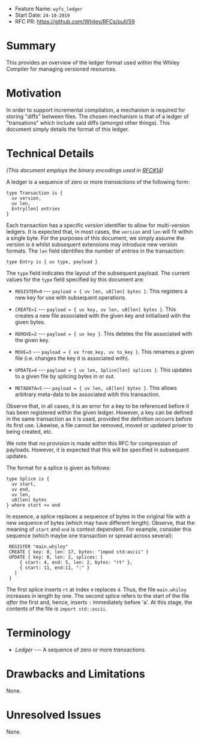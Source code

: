 - Feature Name: `wyfs_ledger`
- Start Date: `24-10-2019`
- RFC PR: https://github.com/Whiley/RFCs/pull/59

# Summary

This provides an overview of the ledger format used within the Whiley
Compiler for managing versioned resources.

# Motivation

In order to support incremental compilation, a mechanism is required
for storing "diffs" between files.  The chosen mechanism is that of a
ledger of "transations" which include said diffs (amongst other
things).  This document simply details the format of this ledger.

# Technical Details

*(This document employs the binary encodings used in
[RFC#14](https://github.com/Whiley/RFCs/blob/master/text/0014-binheap.md))*

A ledger is a sequence of zero or more _transactions_ of the following
form:

```
type Transaction is {
  uv version,
  uv len,
  Entry[len] entries
}
```

Each transaction has a specific _version_ identifier to allow for
multi-version ledgers.  It is expected that, in most cases, the
`version` and `len` will fit within a single byte.  For the purposes
of this document, we simply assume the version is `0` whilst
subsequent extensions may introduce new version formats.  The `len`
field identifies the number of _entries_ in the transaction:

```
type Entry is { uv type, payload }
```

The `type` field indicates the layout of the subsequent payload.  The
current values for the `type` field specified by this document are:

   * `REGISTER=0` --- `payload = { uv len, u8[len] bytes }`.  This registers a new
     key for use with subsequent operations.
   
   * `CREATE=1` --- `payload = { uv key, uv len, u8[len] bytes }`.  This creates a
     new file associated with the given key and initialised with the
     given bytes.
   
   * `REMOVE=2` --- `payload = { uv key }`.  This deletes the file associated with
     the given key.
   
   * `MOVE=3` --- `payload = { uv from_key, uv to_key }`.  This renames a given
     file (i.e. changes the key it is associated with).
   
   * `UPDATE=4` --- `payload = { uv len, Splice[len] splices }`.  This updates to
     a given file by splicing bytes in or out.

   * `METADATA=5` --- `payload = { uv len, u8[len] bytes }`.  This allows
     arbitrary meta-data to be associated witih this transaction.

Observe that, in all cases, it is an error for a key to be referenced
before it has been registered within the given ledger.  However, a key
can be defined in the same transaction as it is used, provided the
definition occurrs before its first use.  Likewise, a file cannot be
removed, moved or updated prioer to being created, etc.

We note that no provision is made within this RFC for compression of
payloads.  However, it is expected that this will be specified in
subsequent updates.

The format for a splice is given as follows:

```
type Splice is {
  uv start,
  uv end,
  uv len,
  u8[len] bytes
} where start <= end
```

In essence, a splice replaces a sequence of bytes in the original file
with a new sequence of bytes (which may have different length).
Observe, that the meaning of `start` and `end` is context dependent.
For example, consider this sequence (which maybe one transaction or
spread across several):

```
 REGISTER "main.whiley"
 CREATE { key: 0, len: 17, bytes: "impod std:ascii" }
 UPDATE { key: 0, len: 2, splices: [
     { start: 4, end: 5, len: 2, bytes: "rt" },
     { start: 11, end:11, ":" }
   ]
 }
```

The first splice inserts `rt` at index `4` replaces `d`.  Thus, the
file `main.whiley` increases in length by one.  The second splice
refers to the start of the file _after_ the first and, hence, inserts
`:` immediately before 'a'.  At this stage, the contents of the file
is `import std::ascii`.

# Terminology

   * _Ledger_ --- A sequence of zero or more _transactions_.

# Drawbacks and Limitations

None.

# Unresolved Issues

None.
